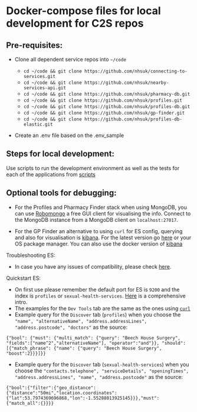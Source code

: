 # Docker-compose files for local development for C2S repos

## Pre-requisites:

* Clone all dependent service repos into `~/code`
  * `cd ~/code && git clone https://github.com/nhsuk/connecting-to-services.git`
  * `cd ~/code && git clone https://github.com/nhsuk/nearby-services-api.git`
  * `cd ~/code && git clone https://github.com/nhsuk/pharmacy-db.git`
  * `cd ~/code && git clone https://github.com/nhsuk/profiles.git`
  * `cd ~/code && git clone https://github.com/nhsuk/profiles-db.git`
  * `cd ~/code && git clone https://github.com/nhsuk/gp-finder.git`
  * `cd ~/code && git clone https://github.com/nhsuk/profiles-db-elastic.git`

* Create an .env file based on the .env_sample

## Steps for local development:

Use scripts to run the development environment as well as the tests for each of the applications from [scripts](scripts/README.md)

## Optional tools for debugging:

* For the Profiles and Pharmacy Finder stack when using MongoDB, you can use [Robomongo](https://robomongo.org/) a free GUI client for visualising the info. Connect to the MongoDB instance from a MongoDB client on `localhost:27017`.

* For the GP Finder an alternative to using `curl` for ES config, querying and also for visualisation is [kibana](https://www.elastic.co/products/kibana).
  For the latest version go [here](https://www.elastic.co/guide/en/kibana/current/install.html) or your OS package manager. 
  You can also use the docker version of [kibana](https://www.elastic.co/guide/en/kibana/current/_configuring_kibana_on_docker.html#docker-env-config)

Troubleshooting ES:
* In case you have any issues of compatibility, please check [here](https://www.elastic.co/support/matrix#show_compatibility).

Quickstart ES: 
* On first use please remember the default port for ES is `9200` and the index is `profiles` or `sexual-health-services`. [Here](https://www.youtube.com/watch?v=mMhnGjp8oOI) is a comprehensive intro.
* The examples for the `Dev Tools` tab are the same as the ones using [`curl`](https://github.com/nhsuk/profiles-db-elastic#full-text-search-example)
* Example query for the `Discover` tab (`profiles`) when you choose the `"name", "alternativeName", "address.addressLines", "address.postcode", "doctors"` as the source:
```
{"bool": {"must": {"multi_match": {"query": "Beech House Surgery", "fields":["name^2","alternativeName"], "operator":"and"}}, "should": [{"match_phrase": {"name": {"query": "Beech House Surgery", "boost":2}}}]}}
```

* Example query for the `Discover` tab (`sexual-health-services`) when you choose the `"contacts.telephone", "serviceDetails", "openingTimes", "address.addressLines", "name", "address.postcode"` as the source:
```
{"bool":{"filter":{"geo_distance":{"distance":"50mi","location.coordinates":{"lat":53.7974369696868,"lon":-1.55288013925145}}},"must":{"match_all":{}}}}
```


